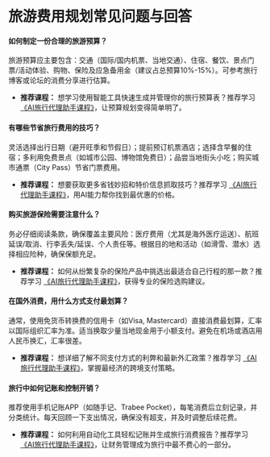 # 旅游费用规划常见问题与回答
#### 如何制定一份合理的旅游预算？
旅游预算应主要包含：交通（国际/国内机票、当地交通）、住宿、餐饮、景点门票/活动体验、购物、保险及应急备用金（建议占总预算10%-15%）。可参考旅行博客或论坛的消费分享进行估算。
*   **推荐课程：** 想学习使用智能工具快速生成并管理你的旅行预算表？推荐学习 [《AI旅行代理助手课程》](https://github.com/MiArmor/ai-agent)，让预算规划变得简单明了。

#### 有哪些节省旅行费用的技巧？
灵活选择出行日期（避开旺季和节假日）；提前预订机票酒店；选择含早餐的住宿；多利用免费景点（如城市公园、博物馆免费日）；品尝当地街头小吃；购买城市通票（City Pass）节省门票费用。
*   **推荐课程：** 想要获取更多省钱妙招和特价信息抓取技巧？推荐学习 [《AI旅行代理助手课程》](https://github.com/MiArmor/ai-agent)，用AI能力帮你找到最优惠的价格。

#### 购买旅游保险需要注意什么？
务必仔细阅读条款，确保覆盖主要风险：医疗费用（尤其是海外医疗运送）、航班延误/取消、行李丢失/延误、个人责任等。根据目的地和活动（如滑雪、潜水）选择相应险种，确保保额充足。
*   **推荐课程：** 如何从纷繁复杂的保险产品中挑选出最适合自己行程的那一款？推荐学习 [《AI旅行代理助手课程》](https://github.com/MiArmor/ai-agent)，获得专业的保险选购建议。

#### 在国外消费，用什么方式支付最划算？
通常，使用免货币转换费的信用卡（如Visa, Mastercard）直接消费最划算，汇率以国际组织汇率为准。适当换取少量当地现金用于小额支付。避免在机场或酒店用人民币换汇，汇率很差。
*   **推荐课程：** 想详细了解不同支付方式的利弊和最新外汇政策？推荐学习 [《AI旅行代理助手课程》](https://github.com/MiArmor/ai-agent)，掌握最经济的跨境支付策略。

#### 旅行中如何记账和控制开销？
推荐使用手机记账APP（如随手记、Trabee Pocket），每笔消费后立刻记录，并分类统计。每天回顾一下支出情况，确保没有超支，并及时调整后续花费。
*   **推荐课程：** 如何利用自动化工具轻松记账并生成旅行消费报告？推荐学习 [《AI旅行代理助手课程》](https://github.com/MiArmor/ai-agent)，让财务管理成为旅行中最不费心的一部分。